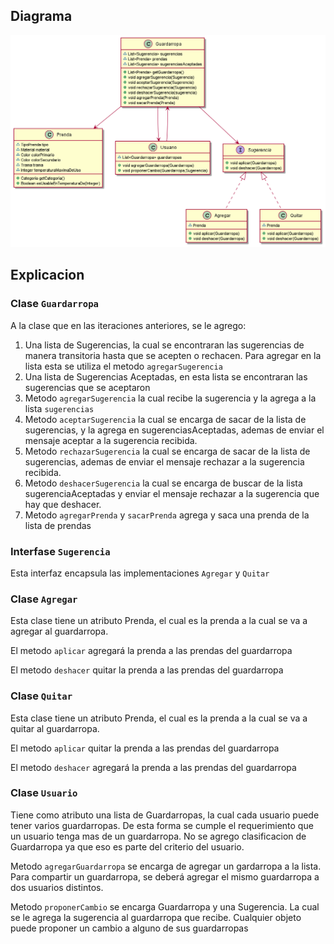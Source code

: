 ## Diagrama

![Diagrama](img/iteracion5.png)

## Explicacion

### Clase `Guardarropa`

A la clase que en las iteraciones anteriores, se le agrego:

1. Una lista de Sugerencias, la cual se encontraran las sugerencias de manera transitoria hasta que se acepten o rechacen. Para agregar en la lista esta se utiliza el metodo `agregarSugerencia`
2. Una lista de Sugerencias Aceptadas, en esta lista se encontraran las sugerencias que se aceptaron
3. Metodo `agregarSugerencia` la cual recibe la sugerencia y la agrega a la lista `sugerencias`
4. Metodo `aceptarSugerencia` la cual se encarga de sacar de la lista de sugerencias, y la agrega en sugerenciasAceptadas, ademas de enviar el mensaje aceptar a la sugerencia recibida.
5. Metodo `rechazarSugerencia` la cual se encarga de sacar de la lista de sugerencias, ademas de enviar el mensaje rechazar a la sugerencia recibida.
6. Metodo `deshacerSugerencia` la cual se encarga de buscar de la lista sugerenciaAceptadas y enviar el mensaje rechazar a la sugerencia que hay que deshacer.
7. Metodo `agregarPrenda` y `sacarPrenda` agrega y saca una prenda de la lista de prendas

### Interfase `Sugerencia`

Esta interfaz encapsula las implementaciones `Agregar` y `Quitar`

### Clase `Agregar`

Esta clase tiene un atributo Prenda, el cual es la prenda a la cual se va a agregar al guardarropa.

El metodo `aplicar` agregará la prenda a las prendas del guardarropa

El metodo `deshacer` quitar la prenda a las prendas del guardarropa

### Clase `Quitar`

Esta clase tiene un atributo Prenda, el cual es la prenda a la cual se va a quitar al guardarropa.

El metodo `aplicar` quitar la prenda a las prendas del guardarropa

El metodo `deshacer` agregará la prenda a las prendas del guardarropa

### Clase `Usuario`

Tiene como atributo una lista de Guardarropas, la cual cada usuario puede tener varios guardarropas. De esta forma se cumple el requerimiento que un usuario tenga mas de un guardarropa. No se agrego clasificacion de Guardarropa ya que eso es parte del criterio del usuario.

Metodo `agregarGuardarropa` se encarga de agregar un gardarropa a la lista. Para compartir un guardarropa, se deberá agregar el mismo guardarropa a dos usuarios distintos.

Metodo `proponerCambio` se encarga Guardarropa y una Sugerencia. La cual se le agrega la sugerencia al guardarropa que recibe. Cualquier objeto puede proponer un cambio a alguno de sus guardarropas


